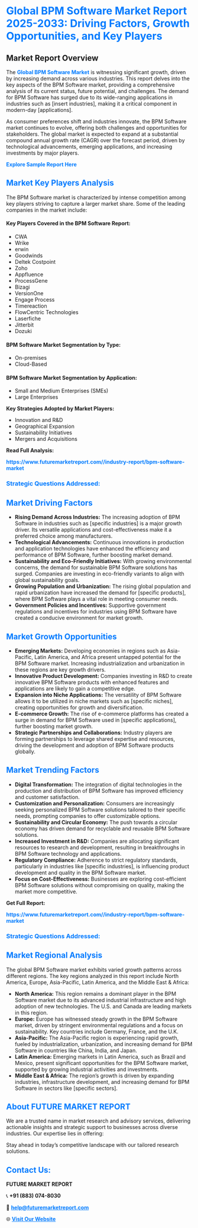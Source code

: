 <h1 style="color: #007BFF;">Global BPM Software Market Report 2025-2033: Driving Factors, Growth Opportunities, and Key Players</h1>

<section id="overview">
<h2>Market Report Overview</h2>
<p>The <a href="https://www.futuremarketreport.com//industry-report/bpm-software-market" style="color: #007BFF; text-decoration: none;"><strong>Global BPM Software Market</strong></a> is witnessing significant growth, driven by increasing demand across various industries. This report delves into the key aspects of the BPM Software market, providing a comprehensive analysis of its current status, future potential, and challenges. The demand for BPM Software has surged due to its wide-ranging applications in industries such as [insert industries], making it a critical component in modern-day [applications].</p>
<p>As consumer preferences shift and industries innovate, the BPM Software market continues to evolve, offering both challenges and opportunities for stakeholders. The global market is expected to expand at a substantial compound annual growth rate (CAGR) over the forecast period, driven by technological advancements, emerging applications, and increasing investments by major players.</p>
</section>

<section id="overview">
<p><a href="https://www.futuremarketreport.com//request-sample/reportId=56283" style="color: #007BFF; text-decoration: none;"><strong>Explore Sample Report Here</strong></a></p>
</section>

<section id="key-players">
<h2 style="color: #007BFF;">Market Key Players Analysis</h2>
<p>The BPM Software market is characterized by intense competition among key players striving to capture a larger market share. Some of the leading companies in the market include:</p>
<h4>Key Players Covered in the BPM Software Report:</h4>
<ul><li>CWA</li><li>Wrike</li><li>erwin</li><li>Goodwinds</li><li>Deltek Costpoint</li><li>Zoho</li><li>Appfluence</li><li>ProcessGene</li><li>Bizagi</li><li>VersionOne</li><li>Engage Process</li><li>Timereaction</li><li>FlowCentric Technologies</li><li>Laserfiche</li><li>Jitterbit</li><li>Dozuki</li></ul>
<h4>BPM Software Market Segmentation by Type:</h4>
<ul><li>On-premises</li><li>Cloud-Based</li></ul>

<h4>BPM Software Market Segmentation by Application:</h4>
<ul><li>Small and Medium Enterprises (SMEs)</li><li>Large Enterprises</li></ul>
<p><strong>Key Strategies Adopted by Market Players:</strong></p>
<ul>
<li>Innovation and R&D</li>
<li>Geographical Expansion</li>
<li>Sustainability Initiatives</li>
<li>Mergers and Acquisitions</li>
</ul>
</section>

<section>
<p><strong>Read Full Analysis: </strong></p><a href="https://www.futuremarketreport.com//industry-report/bpm-software-market" style="color: #007BFF; text-decoration: none;"><strong>https://www.futuremarketreport.com//industry-report/bpm-software-market</strong></a>
<h3 style="color: #007BFF;">Strategic Questions Addressed:</h3>
</section>

<section id="driving-factors">
<h2 style="color: #007BFF;">Market Driving Factors</h2>
<ul>
<li><strong>Rising Demand Across Industries:</strong> The increasing adoption of BPM Software in industries such as [specific industries] is a major growth driver. Its versatile applications and cost-effectiveness make it a preferred choice among manufacturers.</li>
<li><strong>Technological Advancements:</strong> Continuous innovations in production and application technologies have enhanced the efficiency and performance of BPM Software, further boosting market demand.</li>
<li><strong>Sustainability and Eco-Friendly Initiatives:</strong> With growing environmental concerns, the demand for sustainable BPM Software solutions has surged. Companies are investing in eco-friendly variants to align with global sustainability goals.</li>
<li><strong>Growing Population and Urbanization:</strong> The rising global population and rapid urbanization have increased the demand for [specific products], where BPM Software plays a vital role in meeting consumer needs.</li>
<li><strong>Government Policies and Incentives:</strong> Supportive government regulations and incentives for industries using BPM Software have created a conducive environment for market growth.</li>
</ul>
</section>

<section id="growth-opportunities">
<h2 style="color: #007BFF;">Market Growth Opportunities</h2>
<ul>
<li><strong>Emerging Markets:</strong> Developing economies in regions such as Asia-Pacific, Latin America, and Africa present untapped potential for the BPM Software market. Increasing industrialization and urbanization in these regions are key growth drivers.</li>
<li><strong>Innovative Product Development:</strong> Companies investing in R&D to create innovative BPM Software products with enhanced features and applications are likely to gain a competitive edge.</li>
<li><strong>Expansion into Niche Applications:</strong> The versatility of BPM Software allows it to be utilized in niche markets such as [specific niches], creating opportunities for growth and diversification.</li>
<li><strong>E-commerce Growth:</strong> The rise of e-commerce platforms has created a surge in demand for BPM Software used in [specific applications], further boosting market growth.</li>
<li><strong>Strategic Partnerships and Collaborations:</strong> Industry players are forming partnerships to leverage shared expertise and resources, driving the development and adoption of BPM Software products globally.</li>
</ul>
</section>

<section id="trending-factors">
<h2 style="color: #007BFF;">Market Trending Factors</h2>
<ul>
<li><strong>Digital Transformation:</strong> The integration of digital technologies in the production and distribution of BPM Software has improved efficiency and customer satisfaction.</li>
<li><strong>Customization and Personalization:</strong> Consumers are increasingly seeking personalized BPM Software solutions tailored to their specific needs, prompting companies to offer customizable options.</li>
<li><strong>Sustainability and Circular Economy:</strong> The push towards a circular economy has driven demand for recyclable and reusable BPM Software solutions.</li>
<li><strong>Increased Investment in R&D:</strong> Companies are allocating significant resources to research and development, resulting in breakthroughs in BPM Software technology and applications.</li>
<li><strong>Regulatory Compliance:</strong> Adherence to strict regulatory standards, particularly in industries like [specific industries], is influencing product development and quality in the BPM Software market.</li>
<li><strong>Focus on Cost-Effectiveness:</strong> Businesses are exploring cost-efficient BPM Software solutions without compromising on quality, making the market more competitive.</li>
</ul>
</section>

<section>
<p><strong>Get Full Report: </strong></p><a href="https://www.futuremarketreport.com//industry-report/bpm-software-market" style="color: #007BFF; text-decoration: none;"><strong>https://www.futuremarketreport.com//industry-report/bpm-software-market</strong></a>
<h3 style="color: #007BFF;">Strategic Questions Addressed:</h3>
</section>


<section id="regional-analysis">
<h2 style="color: #007BFF;">Market Regional Analysis</h2>
<p>The global BPM Software market exhibits varied growth patterns across different regions. The key regions analyzed in this report include North America, Europe, Asia-Pacific, Latin America, and the Middle East & Africa:</p>
<ul>
<li><strong>North America:</strong> This region remains a dominant player in the BPM Software market due to its advanced industrial infrastructure and high adoption of new technologies. The U.S. and Canada are leading markets in this region.</li>
<li><strong>Europe:</strong> Europe has witnessed steady growth in the BPM Software market, driven by stringent environmental regulations and a focus on sustainability. Key countries include Germany, France, and the U.K.</li>
<li><strong>Asia-Pacific:</strong> The Asia-Pacific region is experiencing rapid growth, fueled by industrialization, urbanization, and increasing demand for BPM Software in countries like China, India, and Japan.</li>
<li><strong>Latin America:</strong> Emerging markets in Latin America, such as Brazil and Mexico, present significant opportunities for the BPM Software market, supported by growing industrial activities and investments.</li>
<li><strong>Middle East & Africa:</strong> The region’s growth is driven by expanding industries, infrastructure development, and increasing demand for BPM Software in sectors like [specific sectors].</li>
</ul>
</section>

<footer>
<h2 style="color: #007BFF;">About FUTURE MARKET REPORT</h2>
<p>We are a trusted name in market research and advisory services, delivering actionable insights and strategic support to businesses across diverse industries. Our expertise lies in offering:</p>

<p>Stay ahead in today’s competitive landscape with our tailored research solutions.</p>

<h2 style="color: #007BFF;">Contact Us:</h2>
<p><strong>FUTURE MARKET REPORT</strong></p>
<p>📞 <strong>+91 (883) 074-8030</strong></p>
<p>📧 <strong><a href="mailto:help@futuremarketreport.com" style="color: #007BFF;">help@futuremarketreport.com</a></strong></p>
<p>🌐 <strong><a href="https://www.futuremarketreport.com/" style="color: #007BFF;">Visit Our Website</a></strong></p>
</footer>